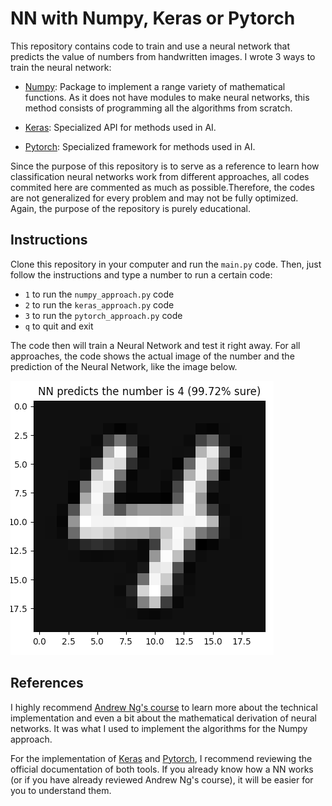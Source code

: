 # NN with Numpy, Keras or Pytorch

This repository contains code to train and use a neural network that predicts the value of numbers from handwritten images. I wrote 3 ways to train the neural network:

- [Numpy](https://numpy.org): Package to implement a range variety of mathematical functions. As it does not have modules to make neural networks, this method consists of programming all the algorithms from scratch.

- [Keras](https://keras.io): Specialized API for methods used in AI.

- [Pytorch](https://pytorch.org): Specialized framework for methods used in AI.

Since the purpose of this repository is to serve as a reference to learn how classification neural networks work from different approaches, all codes commited here are commented as much as possible.Therefore, the codes are not generalized for every problem and may not be fully optimized. Again, the purpose of the repository is purely educational.

## Instructions

Clone this repository in your computer and run the `main.py` code. Then, just follow the instructions and type a number to run a certain code:
- `1` to run the `numpy_approach.py` code
- `2` to run the `keras_approach.py` code
- `3` to run the `pytorch_approach.py` code
- `q` to quit and exit

The code then will train a Neural Network and test it right away. For all approaches, the code shows the actual image of the number and the prediction
of the Neural Network, like the image below.

![Example](tools/prediction_example.png)

## References

I highly recommend [Andrew Ng's course](https://youtube.com/playlist?list=PLLssT5z_DsK-h9vYZkQkYNWcItqhlRJLN) to learn more about the technical implementation and even a bit about the mathematical derivation of neural networks. It was what I used to implement the algorithms for the Numpy approach.

For the implementation of [Keras](https://keras.io) and [Pytorch](https://pytorch.org), I recommend reviewing the official documentation of both tools. If you already know how a NN works (or if you have already reviewed Andrew Ng's course), it will be easier for you to understand them.

